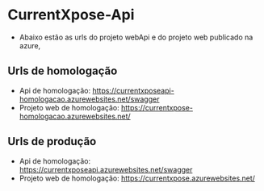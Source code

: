 # CurrentXpose-Api

- Abaixo estão as urls do projeto webApi e do projeto web publicado na azure,

## Urls de homologação 
- Api de homologação:
https://currentxposeapi-homologacao.azurewebsites.net/swagger
- Projeto web de homologação:
https://currentxpose-homologacao.azurewebsites.net/

## Urls de produção 
- Api de homologação:
https://currentxposeapi.azurewebsites.net/swagger
- Projeto web de homologação:
https://currentxpose.azurewebsites.net/

